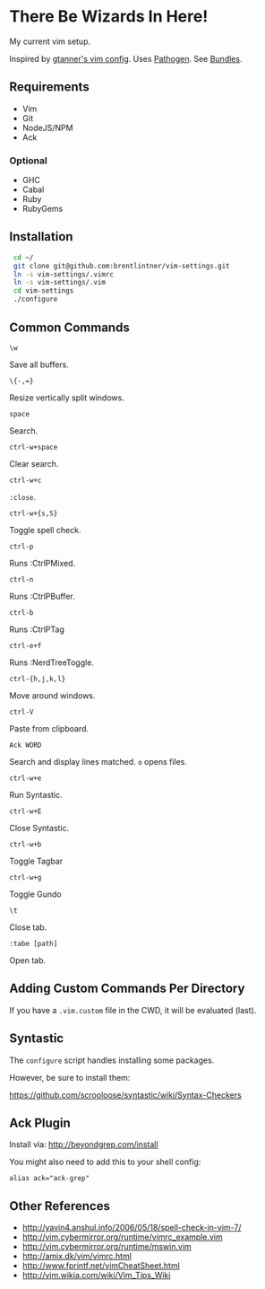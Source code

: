 # There Be Wizards In Here!

My current vim setup.

Inspired by [gtanner's vim config](https://github.com/gtanner/tinyhippos.vimrc).
Uses [Pathogen](https://github.com/tpope/vim-pathogen).
See [Bundles](https://github.com/brentlintner/vim-settings/tree/master/.vim/bundle).

## Requirements

* Vim
* Git
* NodeJS/NPM
* Ack

### Optional

* GHC
* Cabal
* Ruby
* RubyGems

## Installation

```bash
 cd ~/
 git clone git@github.com:brentlintner/vim-settings.git
 ln -s vim-settings/.vimrc
 ln -s vim-settings/.vim
 cd vim-settings
 ./configure
```

## Common Commands

`\w`

Save all buffers.

`\{-,=}`

Resize vertically split windows.

`space`

Search.

`ctrl-w+space`

Clear search.

`ctrl-w+c`

`:close`.

`ctrl-w+{s,S}`

Toggle spell check.

`ctrl-p`

Runs :CtrlPMixed.

`ctrl-n`

Runs :CtrlPBuffer.

`ctrl-b`

Runs :CtrlPTag

`ctrl-e+f`

Runs :NerdTreeToggle.

`ctrl-{h,j,k,l}`

Move around windows.

`ctrl-V`

Paste from clipboard.

`Ack WORD`

Search and display lines matched. `o` opens files.

`ctrl-w+e`

Run Syntastic.

`ctrl-w+E`

Close Syntastic.

`ctrl-w+b`

Toggle Tagbar

`ctrl-w+g`

Toggle Gundo

`\t`

Close tab.

`:tabe [path]`

Open tab.

## Adding Custom Commands Per Directory

If you have a `.vim.custom` file in the CWD, it will be evaluated (last).

## Syntastic

The `configure` script handles installing some packages.

However, be sure to install them:

https://github.com/scrooloose/syntastic/wiki/Syntax-Checkers

## Ack Plugin

Install via: http://beyondgrep.com/install

You might also need to add this to your shell config:

    alias ack="ack-grep"

## Other References

* http://yavin4.anshul.info/2006/05/18/spell-check-in-vim-7/
* http://vim.cybermirror.org/runtime/vimrc_example.vim
* http://vim.cybermirror.org/runtime/mswin.vim
* http://amix.dk/vim/vimrc.html
* http://www.fprintf.net/vimCheatSheet.html
* http://vim.wikia.com/wiki/Vim_Tips_Wiki

